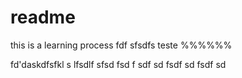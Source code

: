 # readme

this is a learning process fdf sfsdfs teste %%%%%%


fd'daskdfsfkl
s lfsdlf
sfsd
fsd
f
sdf
sd
fsdf
sd
fsdf
sd